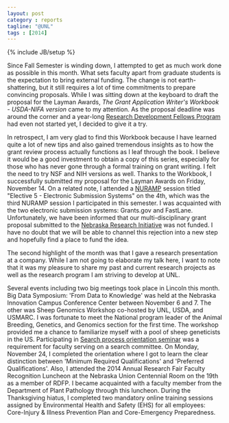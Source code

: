 ```yaml
---
layout: post
category : reports
tagline: "@UNL"
tags : [2014]
---
```

{% include JB/setup %}

Since Fall Semester is winding down, I attempted to get as much work done as possible in this month. 
What sets faculty apart from graduate students is the expectation to bring external funding. 
The change is not earth-shattering, but it still requires a lot of time commitments to prepare convincing proposals. 
While I was sitting down at the keyboard to draft the proposal for the Layman Awards, 
*The Grant Application Writer's Workbook - USDA-NIFA version* came to my attention. 
As the proposal deadline was around the corner and a year-long  [Research Development Fellows Program](http://research.unl.edu/research-development-fellows-program/) had even not started yet, I decided to give it a try. 

In retrospect, I am very glad to find this Workbook because I have learned quite a lot of new tips 
and also gained tremendous insights as to how the grant review process actually functions as I leaf through the book. 
I believe it would be a good investment to obtain a copy of this series, especially for those who has never gone 
through a formal training on grant writing. 
I felt the need to try NSF and NIH versions as well. 
Thanks to the Workbook, I successfully submitted my proposal for the Layman Awards on Friday, November 14. 
On a related note,  I attended a [NURAMP](http://research.unl.edu/nuramp/home/) session titled "Elective 5 - Electronic Submission Systems" on the 4th, which was the third NURAMP session I participated in this semester. 
I was acquainted with the two electronic submission systems: Grants.gov and FastLane. 
Unfortunately, we have been informed that our multi-disciplinary grant proposal submitted to the [Nebraska Research Initiative](http://research.unl.edu/nrirfp2015/) was not funded. 
I have no doubt that we will be able to  channel this rejection into a new step and hopefully find a place to fund the idea. 

The second highlight of the month was that I gave a research presentation at a company. 
While I am not going to elaborate my talk here, 
I want to note that it was my pleasure to share my past and current research projects as well as the research program I am striving to develop at UNL. 

Several events including two big meetings took place in Lincoln this month. 
Big Data Symposium: 'From Data to Knowledge' was held at the Nebraska Innovation Campus Conference Center between November 6 and 7. 
The other was Sheep Genomics Workshop co-hosted by UNL, USDA, and USMARC. 
I was fortunate to meet the National program leader of the Animal Breeding, Genetics, and Genomics section for the first time. 
The workshop provided me a chance to familiarize myself with a pool of sheep geneticists in the US. 
Participating in [Search process orientation seminar](http://www.unl.edu/equity/seminars.shtml) was a requirement 
for faculty serving on a search committee. On Monday, November 24, I completed the orientation where I 
got to learn the clear distinction between 'Minimum Required Qualifications' and 'Preferred Qualifications'.
Also, I attended the 2014 Annual Research Fair Faculty Recognition Luncheon at the Nebraska Union Centennial Room on the 
19th as a member of RDFP. I became acquainted with a faculty member from the Department of Plant Pathology through this luncheon. 
During the Thanksgiving hiatus, I completed two mandatory online training sessions  assigned by Environmental Health and Safety (EHS) for all employees: Core-Injury & Illness Prevention Plan and  Core-Emergency Preparedness. 

